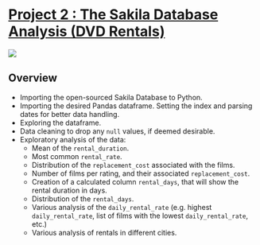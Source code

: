 # [Project 2 : The Sakila Database Analysis (DVD Rentals)](https://github.com/davidgomezpr1/Python_Exploratory_Analysis/blob/Portfolio_Projects/The_Sakila_Database_Analysis)
![](https://docs.oracle.com/cd/E17952_01/workbench-en/images/wb-sakila-eer.png)

## Overview

- Importing the open-sourced Sakila Database to Python.
- Importing the desired Pandas dataframe. Setting the index and parsing 
dates for better data handling.
- Exploring the dataframe.
- Data cleaning to drop any `null` values, if deemed desirable. 
- Exploratory analysis of the data:
    - Mean of the `rental_duration`.
    - Most common `rental_rate`.
    - Distribution of the `replacement_cost` associated with the films.
    - Number of films per rating, and their associated `replacement_cost`.
    - Creation of a calculated column `rental_days`, that will show the rental duration in days.
    - Distribution of the `rental_days`.
    - Various analysis of the `daily_rental_rate` (e.g. highest `daily_rental_rate`, 
    list of films with the lowest `daily_rental_rate`, etc.)
    - Various analysis of rentals in different cities.
    
